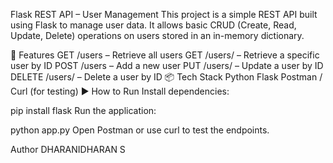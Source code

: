  Flask REST API – User Management
This project is a simple REST API built using Flask to manage user data. It allows basic CRUD (Create, Read, Update, Delete) operations on users stored in an in-memory dictionary.

🚀 Features
GET /users – Retrieve all users
GET /users/<id> – Retrieve a specific user by ID
POST /users – Add a new user
PUT /users/<id> – Update a user by ID
DELETE /users/<id> – Delete a user by ID
📦 Tech Stack
Python
Flask
Postman / Curl (for testing)
▶️ How to Run
Install dependencies:

pip install flask
Run the application:

python app.py
Open Postman or use curl to test the endpoints.

Author
DHARANIDHARAN S
